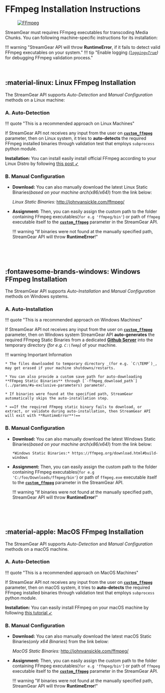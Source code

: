 <!--
===============================================
vidgear library source-code is deployed under the Apache 2.0 License:

Copyright (c) 2019 Abhishek Thakur(@abhiTronix) <abhi.una12@gmail.com>

Licensed under the Apache License, Version 2.0 (the "License");
you may not use this file except in compliance with the License.
You may obtain a copy of the License at

   http://www.apache.org/licenses/LICENSE-2.0

Unless required by applicable law or agreed to in writing, software
distributed under the License is distributed on an "AS IS" BASIS,
WITHOUT WARRANTIES OR CONDITIONS OF ANY KIND, either express or implied.
See the License for the specific language governing permissions and
limitations under the License.
===============================================
-->

# FFmpeg Installation Instructions

<figure>
  <a href="http://ffmpeg.org/"><img src="../../../assets/images/ffmpeg.png" loading="lazy" alt="FFmpeg"/></a>
</figure>


StreamGear must requires FFmpeg executables for transcoding Media Chunks. You can following machine-specific instructions for its installation:


!!! warning "StreamGear API will throw **RuntimeError**, if it fails to detect valid FFmpeg executables on your system."
!!! tip "Enable logging _([`logging=True`](../params/#logging))_ for debugging FFmpeg validation process."

&thinsp;

## :material-linux: Linux FFmpeg Installation

The StreamGear API supports _Auto-Detection_ and _Manual Configuration_ methods on a Linux machine:

### A. Auto-Detection 

!!! quote "This is a recommended approach on Linux Machines"

If StreamGear API not receives any input from the user on [**`custom_ffmpeg`**](../params/#custom_ffmpeg) parameter, then on Linux system, it tries to **auto-detects** the required FFmpeg installed binaries through validation test that employs `subprocess` python module. 

**Installation:** You can install easily install official FFmpeg according to your Linux Distro by following [this post ➶](https://www.tecmint.com/install-ffmpeg-in-linux/)


### B. Manual Configuration

* **Download:** You can also manually download the latest Linux Static Binaries(*based on your machine arch(x86/x64)*) from the link below:

    *Linux Static Binaries:* http://johnvansickle.com/ffmpeg/

* **Assignment:** Then, you can easily assign the custom path to the folder containing FFmpeg executables(`for e.g 'ffmpeg/bin'`)  or path of `ffmpeg` executable itself to the [**`custom_ffmpeg`**](../params/#custom_ffmpeg) parameter in the StreamGear API.

    !!! warning "If binaries were not found at the manually specified path, StreamGear API will throw **RuntimeError**!"

&nbsp;

&nbsp;

## :fontawesome-brands-windows: Windows FFmpeg Installation

The StreamGear API supports _Auto-Installation_ and _Manual Configuration_ methods on Windows systems.

### A. Auto-Installation

!!! quote "This is a recommended approach on Windows Machines"

If StreamGear API not receives any input from the user on [**`custom_ffmpeg`**](../params/#custom_ffmpeg) parameter, then on Windows system StreamGear API **auto-generates** the required FFmpeg Static Binaries from a dedicated [**Github Server**](https://github.com/abhiTronix/FFmpeg-Builds) into the temporary directory _(for e.g. `C:\Temp`)_ of your machine.

!!! warning Important Information

    * The files downloaded to temporary directory _(for e.g. `C:\TEMP`)_, may get erased if your machine shutdowns/restarts.

    * You can also provide a custom save path for auto-downloading **FFmpeg Static Binaries** through [`-ffmpeg_download_path`](../params/#a-exclusive-parameters) parameter.

    * If binaries were found at the specified path, StreamGear automatically skips the auto-installation step.

    * ==If the required FFmpeg static binary fails to download, or extract, or validate during auto-installation, then StreamGear API will exit with **RuntimeError**!==


### B. Manual Configuration

* **Download:** You can also manually download the latest Windows Static Binaries(*based on your machine arch(x86/x64)*) from the link below:
   
      *Windows Static Binaries:* https://ffmpeg.org/download.html#build-windows

*  **Assignment:** Then, you can easily assign the custom path to the folder containing FFmpeg executables(`for e.g 'C:/foo/Downloads/ffmpeg/bin'`) or path of `ffmpeg.exe` executable itself to the [**`custom_ffmpeg`**](../params/#custom_ffmpeg) parameter in the StreamGear API.

    !!! warning "If binaries were not found at the manually specified path, StreamGear API will throw **RuntimeError**!"


&nbsp;

&nbsp;

## :material-apple: MacOS FFmpeg Installation

The StreamGear API supports _Auto-Detection_ and _Manual Configuration_ methods on a macOS machine.

### A. Auto-Detection

!!! quote "This is a recommended approach on MacOS Machines"

If StreamGear API not receives any input from the user on [**`custom_ffmpeg`**](../params/#custom_ffmpeg) parameter, then on macOS system, it tries to **auto-detects** the required FFmpeg installed binaries through validation test that employs `subprocess` python module.

**Installation:** You can easily install FFmpeg on your macOS machine by following [this tutorial ➶](https://trac.ffmpeg.org/wiki/CompilationGuide/macOS)

### B. Manual Configuration

* **Download:** You can also manually download the latest macOS Static Binaries(*only x64 Binaries*) from the link below:
  
    *MacOS Static Binaries:* http://johnvansickle.com/ffmpeg/

* **Assignment:** Then, you can easily assign the custom path to the folder containing FFmpeg executables(`for e.g 'ffmpeg/bin'`) or path of `ffmpeg` executable itself to the [**`custom_ffmpeg`**](../params/#custom_ffmpeg) parameter in the StreamGear API.


    !!! warning "If binaries were not found at the manually specified path, StreamGear API will throw **RuntimeError**!"

   
&nbsp;

